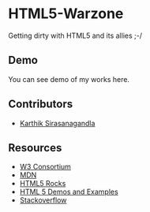 HTML5-Warzone
=============

Getting dirty with HTML5 and its allies ;-/

## Demo
You can see demo of my works here.

## Contributors
+ [Karthik Sirasanagandla](https://github.com/karthiks)

## Resources
+ [W3 Consortium](www.w3.org/TR/html5/)
+ [MDN](https://developer.mozilla.org/en/docs/web/Guide/HTML/HTML5)
+ [HTML5 Rocks](www.html5rocks.com/)
+ [HTML 5 Demos and Examples](http://html5demos.com/)
+ [Stackoverflow](http://stackoverflow.com/questions/21263515/why-is-html5-input-type-datetime-removed-from-browsers-already-supporting-it)